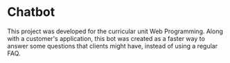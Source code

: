 # Chatbot

This project was developed for the curricular unit Web Programming. Along with a customer's application, this bot was created as a faster way to answer some questions that clients might have, instead of using a regular FAQ.
